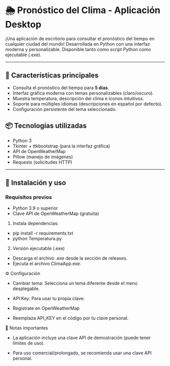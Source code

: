# 🌦️ Pronóstico del Clima - Aplicación Desktop

¡Una aplicación de escritorio para consultar el pronóstico del tiempo en cualquier ciudad del mundo! Desarrollada en Python con una interfaz moderna y personalizable. Disponible tanto como script Python como ejecutable (.exe).


---

## 🚀 Características principales
- Consulta el pronóstico del tiempo para **5 días**.
- Interfaz gráfica moderna con temas personalizables (claro/oscuro).
- Muestra temperatura, descripción del clima e iconos intuitivos.
- Soporte para múltiples idiomas (descripciones en español por defecto).
- Configuración persistente del tema seleccionado.

## 📦 Tecnologías utilizadas
- Python 3
- Tkinter + ttkbootstrap (para la interfaz gráfica)
- API de OpenWeatherMap
- Pillow (manejo de imágenes)
- Requests (solicitudes HTTP)

---

## 🔧 Instalación y uso

### Requisitos previos
- Python 3.9 o superior
- Clave API de OpenWeatherMap (gratuita)


1. Instala dependencias:
- pip install -r requirements.txt
- python Temperatura.py

2. Versión ejecutable (.exe)
- Descarga el archivo .exe desde la sección de releases.
- Ejecuta el archivo ClimaApp.exe.

⚙️ Configuración
- Cambiar tema: Selecciona un tema diferente desde el menú desplegable.

- API Key: Para usar tu propia clave:

- Regístrate en OpenWeatherMap

- Reemplaza API_KEY en el código por tu clave personal.

📌 Notas importantes
- La aplicación incluye una clave API de demostración (puede tener límites de uso).

- Para uso comercial/prolongado, se recomienda usar una clave API personal.
